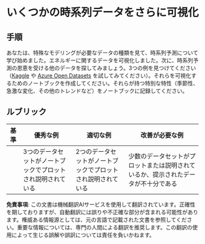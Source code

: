 # いくつかの時系列データをさらに可視化

## 手順

あなたは、特殊なモデリングが必要なデータの種類を見て、時系列予測について学び始めました。エネルギーに関するデータを可視化しました。次に、時系列予測の恩恵を受ける他のデータを探してみましょう。3つの例を見つけてください（[Kaggle](https://kaggle.com) や [Azure Open Datasets](https://azure.microsoft.com/en-us/services/open-datasets/catalog/?WT.mc_id=academic-77952-leestott) を試してみてください）。それらを可視化するためのノートブックを作成してください。それらが持つ特別な特性（季節性、急激な変化、その他のトレンドなど）をノートブックに記録してください。

## ルブリック

| 基準   | 優秀な例                                              | 適切な例                                             | 改善が必要な例                                                                         |
| ------ | ------------------------------------------------------ | ---------------------------------------------------- | --------------------------------------------------------------------------------------- |
|        | 3つのデータセットがノートブックでプロットされ説明されている | 2つのデータセットがノートブックでプロットされ説明されている | 少数のデータセットがプロットまたは説明されているか、提示されたデータが不十分である |

**免責事項**:
この文書は機械翻訳AIサービスを使用して翻訳されています。正確性を期しておりますが、自動翻訳には誤りや不正確な部分が含まれる可能性があります。権威ある情報源としては、元の言語で記載された文書を参照してください。重要な情報については、専門の人間による翻訳を推奨します。この翻訳の使用によって生じる誤解や誤訳については責任を負いかねます。